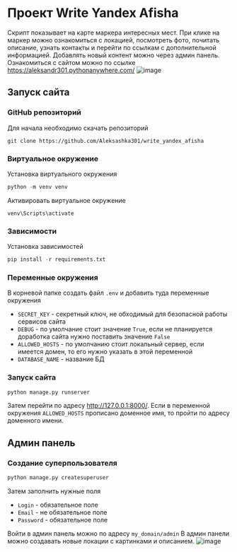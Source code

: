 # Проект Write Yandex Afisha
Скрипт показывает на карте маркера интересных мест. При клике на маркер можно ознакомиться с локацией, посмотреть фото,
почитать описание, узнать контакты и перейти по ссылкам с дополнительной информацией. Добавлять новый контент можно
через админ панель. Ознакомиться с сайтом можно по ссылке https://aleksandr301.pythonanywhere.com/
![image](https://github.com/user-attachments/assets/3a7a513b-4f5e-48c4-8c9d-44d426be2f5b)


## Запуск сайта
### GitHub репозиторий
Для начала необходимо скачать репозиторий
```
git clone https://github.com/Aleksashka301/write_yandex_afisha
```
### Виртуальное окружение
Установка виртуального окружения
```python
python -m venv venv
```
Активировать виртуальное окружение
```
venv\Scripts\activate
```
### Зависимости
Установка зависимостей
```python
pip install -r requirements.txt
```
### Переменные окружения
В корневой папке создать файл `.env` и добавить туда переменные окружения
- `SECRET_KEY` - секретный ключ, не обходимый для безопасной работы сервисов сайта
- `DEBUG` - по умолчание стоит значение `True`, если не планируется доработка сайта нужно поставить значение `False`
- `ALLOWED_HOSTS` - по умолчанию стоит локальный сервер, если имеется домен, то его нужно указать в этой переменной
- `DATABASE_NAME` - название БД
### Запуск сайта
```python
python manage.py runserver
```
Затем перейти по адресу http://127.0.0.1:8000/. Если в переменной окружения `ALLOWED_HOSTS` прописано доменное имя,
то пройти по адресу доменного имени.
## Админ панель
### Создание суперпользователя
```python
python manage.py createsuperuser
```
Затем заполнить нужные поля
- `Login` - обязательное поле
- `Email` - не обязательное поле
- `Password` - обязательное поле

Войти в админ панель можно по адресу `my_domain/admin`
В админ панели можно создавать новые локации с картинками и описанием.
![image](https://github.com/user-attachments/assets/8d992230-36d9-48cf-99d6-b260c038ac06)
